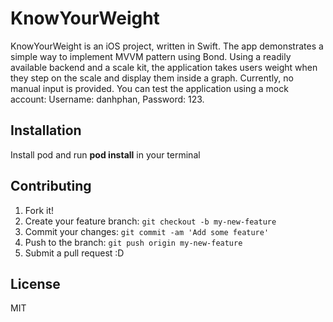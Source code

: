 # KnowYourWeight
KnowYourWeight is an iOS project, written in Swift. The app demonstrates a simple way to implement MVVM pattern using Bond. 
Using a readily available backend and a scale kit, the application takes users weight when they step on the scale and display them inside a graph.
Currently, no manual input is provided.
You can test the application using a mock account: Username:  danhphan, Password: 123.
## Installation
Install pod and run **pod install** in your terminal

## Contributing
1. Fork it!
2. Create your feature branch: `git checkout -b my-new-feature`
3. Commit your changes: `git commit -am 'Add some feature'`
4. Push to the branch: `git push origin my-new-feature`
5. Submit a pull request :D

## License
MIT

